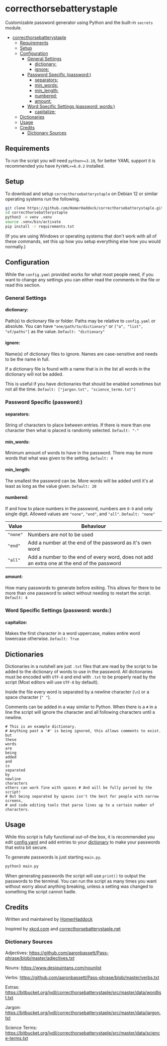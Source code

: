 # correcthorsebatterystaple

Customizable password generator using Python and the built-in `secrets` module.

- [correcthorsebatterystaple](#correcthorsebatterystaple)
  - [Requirements](#requirements)
  - [Setup](#setup)
  - [Configuration](#configuration)
    - [General Settings](#general-settings)
      - [dictionary:](#dictionary)
      - [ignore:](#ignore)
    - [Password Specific (password:)](#password-specific-password)
      - [separators:](#separators)
      - [min\_words:](#min_words)
      - [min\_length:](#min_length)
      - [numbered:](#numbered)
      - [amount:](#amount)
    - [Word Specific Settings (password: words:)](#word-specific-settings-password-words)
      - [capitalize:](#capitalize)
  - [Dictionaries](#dictionaries)
  - [Usage](#usage)
  - [Credits](#credits)
    - [Dictionary Sources](#dictionary-sources)

## Requirements

To run the script you will need `python>=3.10`, for better YAML support it is recommended you have `PyYAML>=6.0.2` installed.

## Setup

To download and setup `correcthorsebatterystaple` on Debian 12 or similar operating systems run the following.

```bash
git clone https://github.com/HomerHaddock/correcthorsebatterystaple.git
cd correcthorsebatterystaple
python3 -m venv .venv
source .venv/bin/activate
pip install -r requirements.txt
```

(If you are using Windows or operating systems that don't work with all of these commands, set this up how you setup everything else how you would normally.)

## Configuration

While the `config.yaml` provided works for what most people need, if you want to change any settings you can either read the comments in the file or read this section.

### General Settings

#### dictionary:

Path(s) to dictionary file or folder. Paths may be relative to `config.yaml` or absolute. You can have `"one/path/to/dictionary"` or `["a", "list", "of/paths"]` as the value. `Default: "dictionary"`

#### ignore:

Name(s) of dictionary files to ignore. Names are case-sensitive and needs to be the name in full.

If a dictionary file is found with a name that is in the list all words in the dictionary will not be added.

This is useful if you have dictionaries that should be enabled sometimes but not all the time. `Default: ["jargon.txt", "science_terms.txt"]`

### Password Specific (password:)

#### separators:

String of characters to place between entries. If there is more than one character then what is placed is randomly selected. `Default: "-"`

#### min_words:

Minimum amount of words to have in the password. There may be more words that what was given to the setting. `Default: 4`

#### min_length:

The smallest the password can be. More words will be added until it's at least as long as the value given. `Default: 20`

#### numbered:

If and how to place numbers in the password, numbers are `0-9` and only single digit. Allowed values are `"none"`, `"end"`, and `"all"`. `Default: "none"`

| Value    | Behaviour                                                                                   |
| -------- | ------------------------------------------------------------------------------------------- |
| `"none"` | Numbers are not to be used                                                                  |
| `"end"`  | Add a number at the end of the password as it's own word                                    |
| `"all"`  | Add a number to the end of every word, does not add an extra one at the end of the password |

#### amount:

How many passwords to generate before exiting. This allows for there to be more than one password to select without needing to restart the script. `Default: 4`

### Word Specific Settings (password: words:)

#### capitalize:

Makes the first character in a word uppercase, makes entire word lowercase otherwise. `Default: True`

## Dictionaries

Dictionaries in a nutshell are just `.txt` files that are read by the script to be added to the dictionary of words to use in the password.
All dictionaries must be encoded with `UTF-8` and end with `.txt` to be properly read by the script (Most editors will use `UTF-8` by default).

Inside the file every word is separated by a newline character (`\n`) or a space character (`" "`).

Comments can be added in a way similar to Python. When there is a `#` in a line the script will ignore the character and all following characters until a newline.

```
# This is an example dictionary.
# Anything past a '#' is being ignored, this allows comments to exist.
but
these
words
are
being
added
and
is
separated
by
newline
characters
others can work fine with spaces # And will be fully parsed by the script!
# But being separated by spaces isn't the best for people with narrow screens,
# and code editing tools that parse lines up to a certain number of characters.
```

## Usage

While this script is fully functional out-of-the box, it is recommended you edit [config.yaml](#configuration)
and add entries to your [dictionary](#dictionaries) to make your passwords that extra bit secure.

To generate passwords is just starting `main.py`.

```bash
python3 main.py
```

When generating passwords the script will use `print()` to output the passwords to the terminal.
You can run the script as many times you want without worry about anything breaking,
unless a setting was changed to something the script cannot hadle.

## Credits

Written and maintained by [HomerHaddock](https://github.com/HomerHaddock)

Inspired by [xkcd.com](https://www.xkcd.com/936/) and [correcthorsebatterystaple.net](https://www.correcthorsebatterystaple.net/index.html)

### Dictionary Sources

Adjectives: https://github.com/aaronbassett/Pass-phrase/blob/master/adjectives.txt

Nouns: https://www.desiquintans.com/nounlist

Verbs: https://github.com/aaronbassett/Pass-phrase/blob/master/verbs.txt

Extras: https://bitbucket.org/jvdl/correcthorsebatterystaple/src/master/data/wordlist.txt

Jargon: https://bitbucket.org/jvdl/correcthorsebatterystaple/src/master/data/jargon.txt

Science Terms: https://bitbucket.org/jvdl/correcthorsebatterystaple/src/master/data/science-terms.txt
